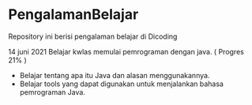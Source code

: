 # PengalamanBelajar
Repository ini berisi pengalaman belajar di Dicoding

14 juni 2021
Belajar kwlas memulai pemrograman dengan java. ( Progres 21% )
  * Belajar tentang apa itu Java dan alasan menggunakannya.
  * Belajar tools yang dapat digunakan untuk menjalankan bahasa pemrograman Java.
